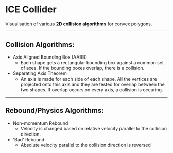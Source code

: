 # ICE Collider

Visualisation of various **2D collision algorithms** for convex polygons.

---

## Collision Algorithms:

- Axis Aligned Bounding Box (AABB)
  * Each shape gets a rectangular bounding box against a common set of axes. If the bounding boxes overlap, there is a collision.
- Separating Axis Theorem
  * An axis is made for each side of each shape. All the vertices are projected onto this axis and they are tested for overlap between the two shapes. If overlap occurs on every axis, a collision is occuring.
---

## Rebound/Physics Algorithms:

- Non-momentum Rebound
  * Velocity is changed based on relative velocity parallel to the collision direction.
- 'Bad' Rebound
  * Absolute velocity parallel to the collision direction is reversed
